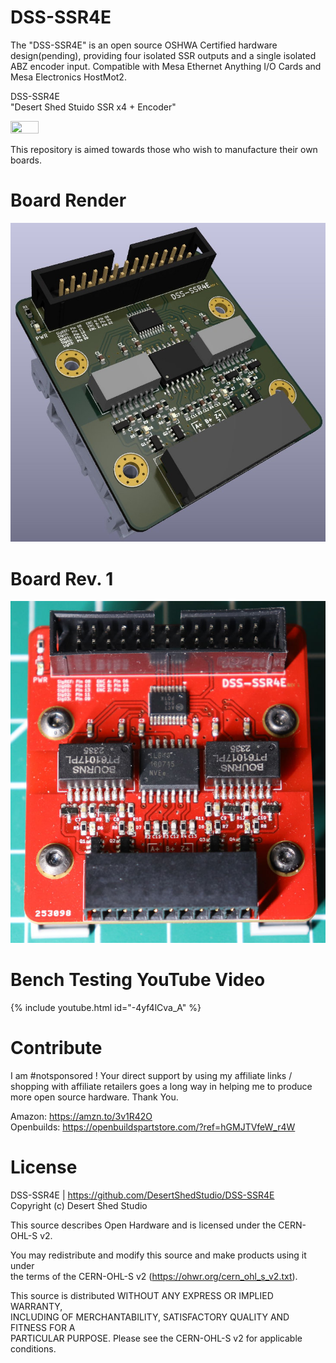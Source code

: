 DSS-SSR4E
============

The "DSS-SSR4E" is an open source OSHWA Certified hardware design(pending), providing four isolated SSR outputs and a single isolated
ABZ encoder input. Compatible with Mesa Ethernet Anything I/O Cards and Mesa Electronics HostMot2.

DSS-SSR4E <br>
"Desert Shed Stuido SSR x4 + Encoder"

<img src="Images/certification-mark-US002600-stacked.svg" width=30% height=30%>

This repository is aimed towards those who wish to manufacture their own boards. 

Board Render
============

![DSS-SSR4E](Images/00.jpg)

Board Rev. 1
============

![DSS-SSR4E](Images/01.JPG)

Bench Testing YouTube Video
============

{% include youtube.html id="-4yf4lCva_A" %}

Contribute 
===========
I am #notsponsored ! Your direct support by using my affiliate links / shopping with affiliate retailers goes a long way
in helping me to produce more open source hardware. Thank You. 

Amazon: https://amzn.to/3v1R42O <br>
Openbuilds:  https://openbuildspartstore.com/?ref=hGMJTVfeW_r4W



License
=======

DSS-SSR4E | https://github.com/DesertShedStudio/DSS-SSR4E <br>
Copyright (c) Desert Shed Studio

This source describes Open Hardware and is licensed under the CERN-OHL-S v2.

You may redistribute and modify this source and make products using it under <br>
the terms of the CERN-OHL-S v2 (https://ohwr.org/cern_ohl_s_v2.txt). <br>

This source is distributed WITHOUT ANY EXPRESS OR IMPLIED WARRANTY, <br>
INCLUDING OF MERCHANTABILITY, SATISFACTORY QUALITY AND FITNESS FOR A <br>
PARTICULAR PURPOSE. Please see the CERN-OHL-S v2 for applicable conditions.
